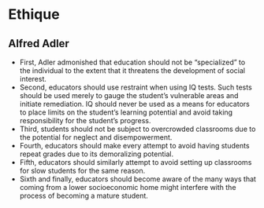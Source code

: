 
# Ethique

## Alfred Adler 

- First, Adler admonished that education should not be “specialized” to the individual to the extent that it threatens the development of social interest. 
- Second, educators should use restraint when using IQ tests. Such tests should be used merely to gauge the student’s vulnerable areas and initiate remediation. IQ should never be used as a means for educators to place limits on the student’s learning potential and avoid taking responsibility for the student’s progress. 
- Third, students should not be subject to overcrowded classrooms due to the potential for neglect and disempowerment.
- Fourth, educators should make every attempt to avoid having students repeat grades due to its demoralizing potential. 
- Fifth, educators should similarly attempt to avoid setting up classrooms for slow students for the same reason. 
- Sixth and finally, educators should become aware of the many ways that coming from a lower socioeconomic home might interfere with the process of becoming a mature student.
